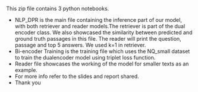 This zip file contains 3 python notebooks.
- NLP_DPR is the main file containing the inference part of our model, with both retriever and reader models.The retriever is part of the dual encoder class. We also showcased the similarity between predicted and ground truth passages in this file. The reader will print the question, passage and top 5 answers. We used k=1 in retriever.
- Bi-encoder Training is the training file which uses the NQ_small dataset to train the dualencoder model using triplet loss function.
- Reader file showcases the working of the model for smaller texts as an example.
- For more info refer to the slides and report shared.
- Thank you